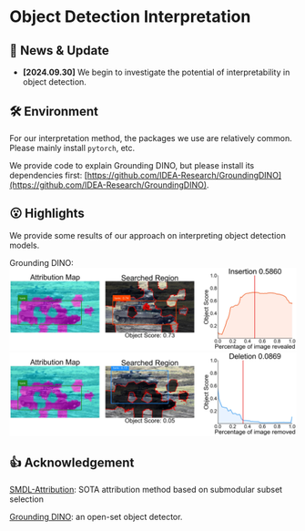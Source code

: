 # Object Detection Interpretation

## 📰 News & Update

- **[2024.09.30]** We begin to investigate the potential of interpretability in object detection.

## 🛠️ Environment

For our interpretation method, the packages we use are relatively common. Please mainly install `pytorch`, etc.

We provide code to explain Grounding DINO, but please install its dependencies first: [https://github.com/IDEA-Research/GroundingDINO](https://github.com/IDEA-Research/GroundingDINO).


## 😮 Highlights

We provide some results of our approach on interpreting object detection models.

Grounding DINO:
![](images/tank_insertion.jpg)
![](images/tank_deletion.jpg)

## 👍 Acknowledgement

[SMDL-Attribution](https://github.com/RuoyuChen10/SMDL-Attribution): SOTA attribution method based on submodular subset selection

[Grounding DINO](https://github.com/IDEA-Research/GroundingDINO): an open-set object detector.